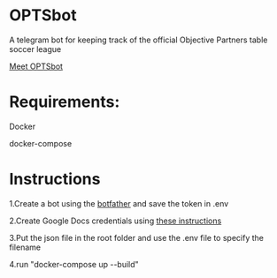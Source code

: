 # OPTSbot
A telegram bot for keeping track of the official Objective Partners table soccer league

[Meet OPTSbot](https://web.telegram.org/#/im?p=@OPTSbot)

# Requirements:
Docker

docker-compose

# Instructions

1.Create a bot using the [botfather](https://web.telegram.org/#/im?p=@BotFather) and save the token in .env

2.Create Google Docs credentials using [these instructions](http://gspread.readthedocs.io/en/latest/oauth2.html) 

3.Put the json file in the root folder and use the .env file to specify the filename 

4.run "docker-compose up --build"
